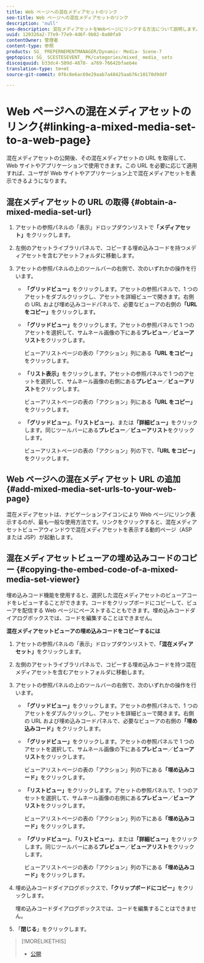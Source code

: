 ```yaml
---
title: Web ページへの混在メディアセットのリンク
seo-title: Web ページへの混在メディアセットのリンク
description: 'null'
seo-description: 混在メディアセットをWebページにリンクする方法について説明します。
uuid: 120326a2-77e9-77e9-4d6f-9b02-0a00fa9
contentOwner: 管理者
content-type: 参照
products: SG_ PREPERNEMENTMANAGER/Dynamic- Media- Scene-7
geptopics: SG_ SCESTESEVENT_ PK/categories/mixed_ media_ sets
discoiquuid: b33dc4-509d-4878- a769-76642bfaeb4e
translation-type: tm+mt
source-git-commit: 0f6c8e6ac69e29aab7a48425aab76c10170d9ddf

---
```



# Web ページへの混在メディアセットのリンク{#linking-a-mixed-media-set-to-a-web-page}

混在メディアセットの公開後、その混在メディアセットの URL を取得して、Web サイトやアプリケーションで使用できます。この URL を必要に応じて適用すれば、ユーザが Web サイトやアプリケーション上で混在メディアセットを表示できるようになります。

## 混在メディアセットの URL の取得 {#obtain-a-mixed-media-set-url}

1. アセットの参照パネルの「表示」ドロップダウンリストで&#x200B;**「メディアセット」**&#x200B;をクリックします。
1. 左側のアセットライブラリパネルで、コピーする埋め込みコードを持つメディアセットを含むアセットフォルダに移動します。
1. アセットの参照パネルの上のツールバーの右側で、次のいずれかの操作を行います。

   * **「グリッドビュー」**&#x200B;をクリックします。アセットの参照パネルで、1 つのアセットをダブルクリックし、アセットを詳細ビューで開きます。右側の URL および埋め込みコードパネルで、必要なビューアの右側の&#x200B;**「URL をコピー」**&#x200B;をクリックします。
   * **「グリッドビュー」**&#x200B;をクリックします。アセットの参照パネルで 1 つのアセットを選択して、サムネール画像の下にある&#x200B;**プレビュー**／**ビューアリスト**&#x200B;をクリックします。

      ビューアリストページの表の「アクション」列にある&#x200B;**「URL をコピー」**&#x200B;をクリックします。

   * **「リスト表示」**&#x200B;をクリックします。アセットの参照パネルで 1 つのアセットを選択して、サムネール画像の右側にある&#x200B;**プレビュー**／**ビューアリスト**&#x200B;をクリックします。

      ビューアリストページの表の「アクション」列にある&#x200B;**「URL をコピー」**&#x200B;をクリックします。

   * **「グリッドビュー」**、**「リストビュー」**、または&#x200B;**「詳細ビュー」**&#x200B;をクリックします。同じツールバーにある&#x200B;**プレビュー**／**ビューアリスト**&#x200B;をクリックします。

      ビューアリストページの表の「アクション」列の下で、**「URL をコピー」**&#x200B;をクリックします。

## Web ページへの混在メディアセット URL の追加 {#add-mixed-media-set-urls-to-your-web-page}

混在メディアセットは、ナビゲーションアイコンにより Web ページにリンク表示するのが、最も一般な使用方法です。リンクをクリックすると、混在メディアセットビューアウィンドウで混在メディアセットを表示する動的ページ（ASP または JSP）が起動します。

## 混在メディアセットビューアの埋め込みコードのコピー {#copying-the-embed-code-of-a-mixed-media-set-viewer}

埋め込みコード機能を使用すると、選択した混在メディアセットのビューアコードをレビューすることができます。コードをクリップボードにコピーして、ビューアを配信する Web ページにペーストすることもできます。埋め込みコードダイアログボックスでは、コードを編集することはできません。

**混在メディアセットビューアの埋め込みコードをコピーするには**

1. アセットの参照パネルの「表示」ドロップダウンリストで、**「混在メディアセット」**&#x200B;をクリックします。
1. 左側のアセットライブラリパネルで、コピーする埋め込みコードを持つ混在メディアセットを含むアセットフォルダに移動します。
1. アセットの参照パネルの上のツールバーの右側で、次のいずれかの操作を行います。

   * **「グリッドビュー」**&#x200B;をクリックします。アセットの参照パネルで、1 つのアセットをダブルクリックし、アセットを詳細ビューで開きます。右側の URL および埋め込みコードパネルで、必要なビューアの右側の&#x200B;**「埋め込みコード」**&#x200B;をクリックします。
   * **「グリッドビュー」**&#x200B;をクリックします。アセットの参照パネルで 1 つのアセットを選択して、サムネール画像の下にある&#x200B;**プレビュー**／**ビューアリスト**&#x200B;をクリックします。

      ビューアリストページの表の「アクション」列の下にある&#x200B;**「埋め込みコード」**&#x200B;をクリックします。

   * **「リストビュー」**&#x200B;をクリックします。アセットの参照パネルで、1 つのアセットを選択して、サムネール画像の右側にある&#x200B;**プレビュー**／**ビューアリスト**&#x200B;をクリックします。

      ビューアリストページの表の「アクション」列の下にある&#x200B;**「埋め込みコード」**&#x200B;をクリックします。

   * **「グリッドビュー」**、**「リストビュー」**、または&#x200B;**「詳細ビュー」**&#x200B;をクリックします。同じツールバーにある&#x200B;**プレビュー**／**ビューアリスト**&#x200B;をクリックします。

      ビューアリストページの表の「アクション」列の下にある&#x200B;**「埋め込みコード」**&#x200B;をクリックします。

1. 埋め込みコードダイアログボックスで、**「クリップボードにコピー」**&#x200B;をクリックします。

   埋め込みコードダイアログボックスでは、コードを編集することはできません。

1. 「**閉じる**」をクリックします。

>[!MORELIKETHIS]
>
>* [公開](publishing-files.md#publishing_files)

